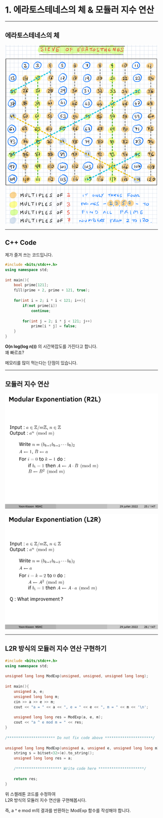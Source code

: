 # 1. 에라토스테네스의 체 & 모듈러 지수 연산

---   

## 에라토스테네스의 체


![img.png](Sieve.png)

---

## C++ Code
제가 즐겨 쓰는 코드입니다.
```c++
#include <bits/stdc++.h>
using namespace std;

int main(){
    bool prime[121];
    fill(prime + 2, prime + 121, true);
    
    for(int i = 2; i * i < 121; i++){
        if(not prime[i])
            continue;
        
        for(int j = 2; i * j < 121; j++)
            prime[i * j] = false;
    }
}
```

**O(n log(log n)))** 의 시간복잡도를 가진다고 합니다.  
꽤 빠르죠?   

메모리를 많이 먹는다는 단점이 있습니다.

---

## 모듈러 지수 연산

![img.png](R2L.jpg)

![img.png](L2R.jpg)

---

## L2R 방식의 모듈러 지수 연산 구현하기

```c++
#include <bits/stdc++.h>
using namespace std;

unsigned long long ModExp(unsigned, unsigned, unsigned long long);

int main(){
    unsigned a, e;
    unsigned long long m;
    cin >> a >> e >> m;
    cout << "a = " << a << ", e = " << e << ", m = " << m << '\n';

    unsigned long long res = ModExp(a, e, m);
    cout << "a ^ e mod m = " << res;
}

/********************** Do not fix code above **********************/

unsigned long long ModExp(unsigned a, unsigned e, unsigned long long m){
    string s = bitset<32>(e).to_string();
    unsigned long long res = a;

    /********************* Write code here *********************/
    
    return res;
}
```

위 스켈레톤 코드를 수정하여  
L2R 방식의 모듈러 지수 연산을 구현해봅시다.

즉, a ^ e mod m의 결과를 반환하는 ModExp 함수를 작성해야 합니다.

